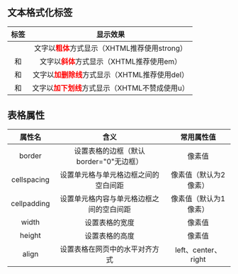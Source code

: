 ## 文本格式化标签

| 标签    | 显示效果 |
| :--------:| :--------:|
| <b></b><strong></strong> | 文字以<strong style="color: red">粗体</strong>方式显示（XHTML推荐使用strong） |
| <i></i>和<em></em> | 文字以<strong style="color: red">斜体</strong>方式显示（XHTML推荐使用em） |
| <s></s>和<del></del> | 文字以<strong style="color: red">加删除线</strong>方式显示（XHTML推荐使用del） |
| <u></u>和<ins></ins> | 文字以<strong style="color: red">加下划线</strong>方式显示（XHTML不赞成使用u） |



## 表格属性

| 属性名    | 含义 | 常用属性值 |
| :--------:| :--------:| :--------:|
| border | 设置表格的边框（默认border="0"无边框）|像素值|
| cellspacing | 设置单元格与单元格边框之间的空白间距 |像素值（默认为2像素）|
| cellpadding | 设置单元格内容与单元格边框之间的空白间距 |像素值（默认为1像素）|
| width | 设置表格的宽度 |像素值|
| height | 设置表格的高度 |像素值|
| align | 设置表格在网页中的水平对齐方式 |left、center、right|